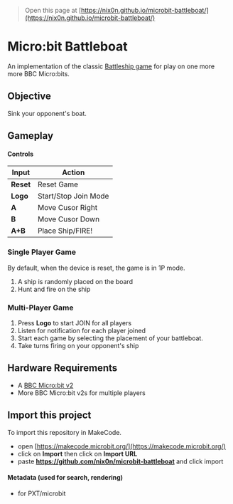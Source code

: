 > Open this page at [https://nix0n.github.io/microbit-battleboat/](https://nix0n.github.io/microbit-battleboat/)

# Micro:bit Battleboat
An implementation of the classic [Battleship game](https://en.wikipedia.org/wiki/Battleship_(game)) for play on one more more BBC Micro:bits.

## Objective
Sink your opponent's boat.

## Gameplay

#### Controls

| Input     | Action           |
| --------- | ---------------- |
| **Reset** | Reset Game |
| **Logo**  | Start/Stop Join Mode |
|  **A**    | Move Cusor Right |
|  **B**    | Move Cusor Down  |
| **A+B**   | Place Ship/FIRE! |

### Single Player Game
By default, when the device is reset, the game is in 1P mode.

1. A ship is randomly placed on the board
2. Hunt and fire on the ship

### Multi-Player Game
1. Press **Logo** to start JOIN for all players
2. Listen for notification for each player joined
3. Start each game by selecting the placement of your battleboat.
4. Take turns firing on your opponent's ship


## Hardware Requirements
 * A [BBC Micro:bit v2](https://en.wikipedia.org/wiki/Micro_Bit)
 * More BBC Micro:bit v2s for multiple players

## Import this project

To import this repository in MakeCode.

* open [https://makecode.microbit.org/](https://makecode.microbit.org/)
* click on **Import** then click on **Import URL**
* paste **https://github.com/nix0n/microbit-battleboat** and click import

#### Metadata (used for search, rendering)

* for PXT/microbit
<script src="https://makecode.com/gh-pages-embed.js"></script><script>makeCodeRender("{{ site.makecode.home_url }}", "{{ site.github.owner_name }}/{{ site.github.repository_name }}");</script>